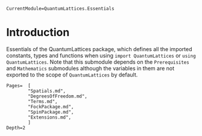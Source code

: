 ```@meta
CurrentModule=QuantumLattices.Essentials
```

# Introduction

Essentials of the QuantumLattices package, which defines all the imported constants, types and functions when using `import QuantumLattices` or `using QuantumLattices`. Note that this submodule depends on the `Prerequisites` and `Mathematics` submodules although the variables in them are not exported to the scope of `QuantumLattices` by default.

```@contents
Pages=  [
        "Spatials.md",
        "DegreesOfFreedom.md",
        "Terms.md",
        "FockPackage.md",
        "SpinPackage.md",
        "Extensions.md",
        ]
Depth=2
```
